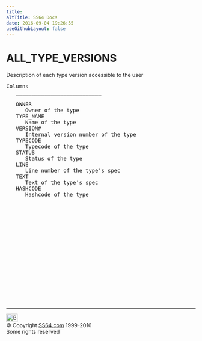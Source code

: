 ```yaml
---
title:
altTitle: SS64 Docs
date: 2016-09-04 19:26:55
useGithubLayout: false
---
```

<!-- #BeginLibraryItem "/Library/head_orad.lbi" --><!-- #EndLibraryItem --><h1>ALL_TYPE_VERSIONS </h1><p> Description of each type version accessible to the user </p> 
 
<pre>Columns
   ___________________________
 
   OWNER
      Owner of the type
   TYPE_NAME
      Name of the type
   VERSION#
      Internal version number of the type
   TYPECODE
      Typecode of the type
   STATUS
      Status of the type
   LINE
      Line number of the type's spec
   TEXT
      Text of the type's spec
   HASHCODE
      Hashcode of the type

</pre><!-- #BeginLibraryItem "/Library/foot_orad.lbi" --><p>
<!-- oracle-footer -->
<ins class="adsbygoogle" style="display:inline-block;width:300px;height:250px" data-ad-client="ca-pub-6140977852749469" data-ad-slot="4275490898"></ins>
<script>
(adsbygoogle = window.adsbygoogle || []).push({});
</script></p>
<hr>
<div id="bl" class="footer"><a href="ALL_TYPE_VERSIONS.html#"><img src="../images/top.png" width="30" height="22" alt="Back to the Top"></a></div>
<div id="br" class="footer, tagline">© Copyright <a href="../index.html">SS64.com</a> 1999-2016<br>
Some rights reserved</div>
<!-- #EndLibraryItem -->


